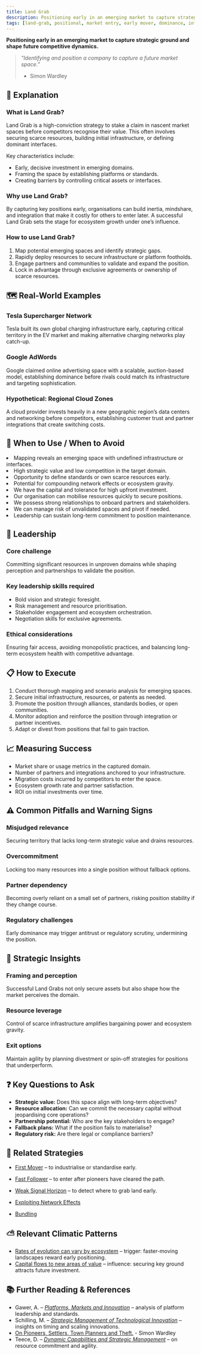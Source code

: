 ```yaml
---
title: Land Grab
description: Positioning early in an emerging market to capture strategic ground and shape future competitive dynamics.
tags: [land-grab, positional, market entry, early mover, dominance, infrastructure, ecosystem control]
---
```


**Positioning early in an emerging market to capture strategic ground and shape future competitive dynamics.**

> *"Identifying and position a company to capture a future market space."*
>
> - Simon Wardley

## 🤔 **Explanation**

### What is Land Grab?

Land Grab is a high-conviction strategy to stake a claim in nascent market spaces before competitors recognise their value. This often involves securing scarce resources, building initial infrastructure, or defining dominant interfaces.

Key characteristics include:

- Early, decisive investment in emerging domains.
- Framing the space by establishing platforms or standards.
- Creating barriers by controlling critical assets or interfaces.

### Why use Land Grab?

By capturing key positions early, organisations can build inertia, mindshare, and integration that make it costly for others to enter later. A successful Land Grab sets the stage for ecosystem growth under one’s influence.

### How to use Land Grab?

1. Map potential emerging spaces and identify strategic gaps.
2. Rapidly deploy resources to secure infrastructure or platform footholds.
3. Engage partners and communities to validate and expand the position.
4. Lock in advantage through exclusive agreements or ownership of scarce resources.

## 🗺️ **Real-World Examples**

### Tesla Supercharger Network

Tesla built its own global charging infrastructure early, capturing critical territory in the EV market and making alternative charging networks play catch-up.

### Google AdWords

Google claimed online advertising space with a scalable, auction-based model, establishing dominance before rivals could match its infrastructure and targeting sophistication.

### Hypothetical: Regional Cloud Zones

A cloud provider invests heavily in a new geographic region’s data centers and networking before competitors, establishing customer trust and partner integrations that create switching costs.

## 🚦 **When to Use / When to Avoid**

<Assessment strategyName="Land Grab">
  <MapSignals>
    <li>Mapping reveals an emerging space with undefined infrastructure or interfaces.</li>
    <li>High strategic value and low competition in the target domain.</li>
    <li>Opportunity to define standards or own scarce resources early.</li>
    <li>Potential for compounding network effects or ecosystem gravity.</li>
  </MapSignals>
  <Readiness>
    <li>We have the capital and tolerance for high upfront investment.</li>
    <li>Our organisation can mobilise resources quickly to secure positions.</li>
    <li>We possess strong relationships to onboard partners and stakeholders.</li>
    <li>We can manage risk of unvalidated spaces and pivot if needed.</li>
    <li>Leadership can sustain long-term commitment to position maintenance.</li>
  </Readiness>
</Assessment>

## 🎯 **Leadership**

### Core challenge

Committing significant resources in unproven domains while shaping perception and partnerships to validate the position.

### Key leadership skills required

- Bold vision and strategic foresight.
- Risk management and resource prioritisation.
- Stakeholder engagement and ecosystem orchestration.
- Negotiation skills for exclusive agreements.

### Ethical considerations

Ensuring fair access, avoiding monopolistic practices, and balancing long-term ecosystem health with competitive advantage.

## 📋 **How to Execute**

1. Conduct thorough mapping and scenario analysis for emerging spaces.
2. Secure initial infrastructure, resources, or patents as needed.
3. Promote the position through alliances, standards bodies, or open communities.
4. Monitor adoption and reinforce the position through integration or partner incentives.
5. Adapt or divest from positions that fail to gain traction.

## 📈 **Measuring Success**

- Market share or usage metrics in the captured domain.
- Number of partners and integrations anchored to your infrastructure.
- Migration costs incurred by competitors to enter the space.
- Ecosystem growth rate and partner satisfaction.
- ROI on initial investments over time.

## ⚠️ **Common Pitfalls and Warning Signs**

### Misjudged relevance

Securing territory that lacks long-term strategic value and drains resources.

### Overcommitment

Locking too many resources into a single position without fallback options.

### Partner dependency

Becoming overly reliant on a small set of partners, risking position stability if they change course.

### Regulatory challenges

Early dominance may trigger antitrust or regulatory scrutiny, undermining the position.

## 🧠 **Strategic Insights**

### Framing and perception

Successful Land Grabs not only secure assets but also shape how the market perceives the domain.

### Resource leverage

Control of scarce infrastructure amplifies bargaining power and ecosystem gravity.

### Exit options

Maintain agility by planning divestment or spin-off strategies for positions that underperform.

## ❓ **Key Questions to Ask**

- **Strategic value:** Does this space align with long-term objectives?
- **Resource allocation:** Can we commit the necessary capital without jeopardising core operations?
- **Partnership potential:** Who are the key stakeholders to engage?
- **Fallback plans:** What if the position fails to materialise?
- **Regulatory risk:** Are there legal or compliance barriers?

## 🔀 **Related Strategies**

- [First Mover](/strategies/positional/first-mover) – to industrialise or standardise early.
- [Fast Follower](/strategies/positional/fast-follower) – to enter after pioneers have cleared the path.
- [Weak Signal Horizon](/strategies/positional/weak-signal-horizon) – to detect where to grab land early.

- [Exploiting Network Effects](/strategies/accelerators/exploiting-network-effects)
- [Bundling](/strategies/user-perception/bundling)
## ⛅ **Relevant Climatic Patterns**

- [Rates of evolution can vary by ecosystem](/climatic-patterns/rates-of-evolution-can-vary-by-ecosystem) – trigger: faster-moving landscapes reward early positioning.
- [Capital flows to new areas of value](/climatic-patterns/capital-flows-to-new-areas-of-value) – influence: securing key ground attracts future investment.

## 📚 **Further Reading & References**

- Gawer, A. – [*Platforms, Markets and Innovation*](https://www.amazon.co.uk/Platforms-Markets-Innovation-Annabelle-Gawer/dp/1848447892) – analysis of platform leadership and standards.
- Schilling, M. – [*Strategic Management of Technological Innovation*](https://www.amazon.co.uk/Strategic-Management-Technological-Innovation-Schilling/dp/0071326448) – insights on timing and scaling innovations.
- [On Pioneers, Settlers, Town Planners and Theft.](https://blog.gardeviance.org/2015/03/on-pioneers-settlers-town-planners-and.html) - Simon Wardley
- Teece, D. – [*Dynamic Capabilities and Strategic Management*](https://www.amazon.co.uk/Dynamic-Capabilities-Strategic-Management-Organizing/dp/0199691908) – on resource commitment and agility.
